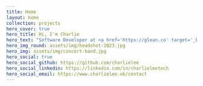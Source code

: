 ```yaml
---
title: Home
layout: home
collection: projects
hero_cover: true
hero_title: Hi, I'm Charlie
hero_text: "Software Developer at <a href='https://glean.co' target='_blank'>Glean</a><br>Computer Science Graduate<br>Clarinet & Saxophone Enthusiast"
hero_img_round: assets/img/headshot-2023.jpg
hero_img: assets/img/concert-band.jpg
hero_social: true
hero_social_github: https://github.com/charlielee
hero_social_linkedin: https://linkedin.com/in/charlieleetech
hero_social_email: https://www.charlielee.uk/contact
---
```

